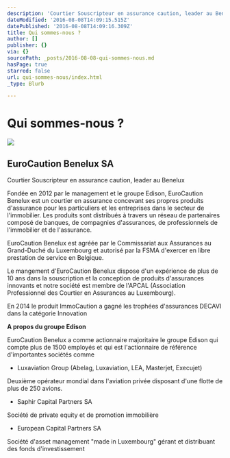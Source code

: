 ```yaml
---
description: 'Courtier Souscripteur en assurance caution, leader au Benelux '
dateModified: '2016-08-08T14:09:15.515Z'
datePublished: '2016-08-08T14:09:16.309Z'
title: Qui sommes-nous ?
author: []
publisher: {}
via: {}
sourcePath: _posts/2016-08-08-qui-sommes-nous.md
hasPage: true
starred: false
url: qui-sommes-nous/index.html
_type: Blurb

---
```

# Qui sommes-nous ?
![](https://the-grid-user-content.s3-us-west-2.amazonaws.com/fb6f8955-9d13-4f5d-8adc-180687ca85b2.jpg)

## EuroCaution Benelux SA

Courtier Souscripteur en assurance caution, leader au Benelux 

Fondée en 2012 par le management et le groupe Edison, EuroCaution Benelux est un courtier en assurance concevant ses propres produits d'assurance pour les particuliers et les entreprises dans le secteur de l'immobilier. Les produits sont distribués à travers un réseau de partenaires composé de banques, de compagnies d'assurances, de professionnels de l'immobilier et de l'assurance.

EuroCaution Benelux est agréée par le Commissariat aux Assurances au Grand-Duché du Luxembourg et autorisé par la FSMA d'exercer en libre prestation de service en Belgique.

Le mangement d'EuroCaution Benelux dispose d'un expérience de plus de 10 ans dans la souscription et la conception de produits d'assurances innovants et notre société est membre de l'APCAL (Association Professionnel des Courtier en Assurances au Luxembourg).

En 2014 le produit ImmoCaution a gagné les trophées d'assurances DECAVI dans la catégorie Innovation

**A propos du groupe Edison**

EuroCaution Benelux a comme actionnaire majoritaire le groupe Edison qui compte plus de 1500 employés et qui est l'actionnaire de référence d'importantes sociétés comme

* Luxaviation Group (Abelag, Luxaviation, LEA, Masterjet, Execujet)

Deuxième opérateur mondial dans l'aviation privée disposant d'une flotte de plus de 250 avions.

* Saphir Capital Partners SA

Société de private equity et de promotion immobilière

* European Capital Partners SA

Société d'asset management "made in Luxembourg" gérant et distribuant des fonds d'investissement